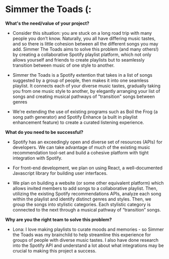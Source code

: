 # Simmer the Toads (:

**What's the need/value of your project?**
- Consider this situation: you are stuck on a long road trip with many people you don’t know. Naturally, you all have differing music tastes, and so there is little cohesion between all the different songs you may add. Simmer The Toads aims to solve this problem (and many others!) by creating a collaborative Spotify playlist platform, which not only allows yourself and friends to create playlists but to seamlessly transition between music of one style to another.

- Simmer the Toads is a Spotify extention that takes in a list of songs suggested by a group of people, then makes it into one seamless playlist. It connects each of your diverse music tastes, gradually taking you from one music style to another, by elegantly arranging your list of songs and creating musical pathways of "transition" songs between genres

- We're extending the use of existing programs such as Boil the Frog (a song path generator) and Spotify Enhance (a built in playlist enhancement feature) to create a curated listening experience. 

**What do you need to be successful?**
- Spotify has an exceedingly open and diverse set of resources (APIs) for developers. We can take advantage of much of the existing music recommendation tool-set and build a cohesive platform with tight integration with Spotify.

- For front-end development, we plan on using React, a well-documented Javascript library for building user interfaces.

- We plan on building a website (or some other equivalent platform) which allows invited members to add songs to a collaborative playlist. Then, utilizing the existing Spotify recommendations APIs, analyze each song within the playlist and identify distinct genres and styles. Then, we group the songs into stylistic categories. Each stylistic category is connected to the next through a musical pathway of “transition” songs.

**Why are you the right team to solve this problem?**

- Lona: I love making playlists to curate moods and memories - so Simmer the Toads was my brainchild to help streamline this experience for groups of people with diverse music tastes. I also have done research into the Spotify API and understand a lot about what integrations may be crucial to making this project a success.
